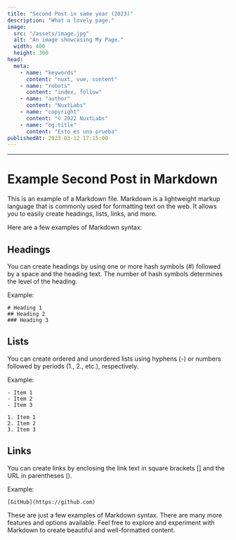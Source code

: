 ```yaml
---
title: "Second Post in same year (2023)"
description: "What a lovely page."
image:
  src: "/assets/image.jpg"
  alt: "An image showcasing My Page."
  width: 400
  height: 300
head:
  meta:
    - name: "keywords"
      content: "nuxt, vue, content"
    - name: "robots"
      content: "index, follow"
    - name: "author"
      content: "NuxtLabs"
    - name: "copyright"
      content: "© 2022 NuxtLabs"
    - name: "og:title"
      content: "Esto es una prueba"
publishedAt: 2023-03-12 17:15:00
---
```


---

<!-- Content of the page -->

# Example Second Post in Markdown

This is an example of a Markdown file. Markdown is a lightweight markup language that is commonly used for formatting text on the web. It allows you to easily create headings, lists, links, and more.

Here are a few examples of Markdown syntax:

## Headings

You can create headings by using one or more hash symbols (#) followed by a space and the heading text. The number of hash symbols determines the level of the heading.

Example:

```
# Heading 1
## Heading 2
### Heading 3
```

## Lists

You can create ordered and unordered lists using hyphens (-) or numbers followed by periods (1., 2., etc.), respectively.

Example:

```
- Item 1
- Item 2
- Item 3

1. Item 1
2. Item 2
3. Item 3
```

## Links

You can create links by enclosing the link text in square brackets [] and the URL in parentheses ().

Example:

```
[GitHub](https://github.com)
```

These are just a few examples of Markdown syntax. There are many more features and options available. Feel free to explore and experiment with Markdown to create beautiful and well-formatted content.
